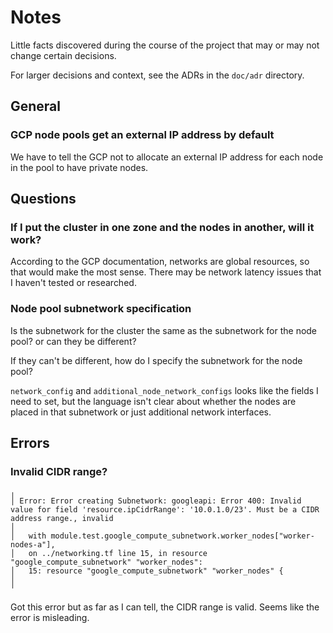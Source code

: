 # Notes

Little facts discovered during the course of the project that may or may not change certain decisions.

For larger decisions and context, see the ADRs in the `doc/adr` directory.

## General

### GCP node pools get an external IP address by default

We have to tell the GCP not to allocate an external IP address for each node in the pool to have private nodes.

## Questions

### If I put the cluster in one zone and the nodes in another, will it work?

According to the GCP documentation, networks are global resources, so that would make
the most sense. There may be network latency issues that I haven't tested or researched.

### Node pool subnetwork specification

Is the subnetwork for the cluster the same as the subnetwork for the node pool? or can they be different?

If they can't be different, how do I specify the subnetwork for the node pool?

`network_config` and `additional_node_network_configs` looks like the fields I need to set, but the language isn't clear about whether the nodes are placed in that subnetwork or just additional network interfaces.

## Errors

### Invalid CIDR range?

```shell
╷
│ Error: Error creating Subnetwork: googleapi: Error 400: Invalid value for field 'resource.ipCidrRange': '10.0.1.0/23'. Must be a CIDR address range., invalid
│
│   with module.test.google_compute_subnetwork.worker_nodes["worker-nodes-a"],
│   on ../networking.tf line 15, in resource "google_compute_subnetwork" "worker_nodes":
│   15: resource "google_compute_subnetwork" "worker_nodes" {
│
╵
```

Got this error but as far as I can tell, the CIDR range is valid. Seems like the error is misleading.